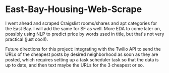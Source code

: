 # East-Bay-Housing-Web-Scrape

I went ahead and scraped Craigslist rooms/shares and apt categories for the East Bay. I will add the same for SF as well. More EDA to come later on, possibly using NLP to predict price by words used in title, but that's not very practical (just cool!).

Future directions for this project: integrating with the Twilio API to send the URLs of the cheapest posts by desired neighborhood as soon as they are posted, which requires setting up a task scheduler task so that the data is up to date, and then text maybe the URLs for the 3 cheapest or so.
